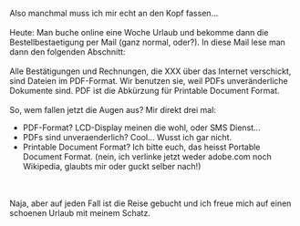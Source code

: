 <html><body><p>Also manchmal muss ich mir echt an den Kopf fassen...<br>
<br>
Heute: Man buche online eine Woche Urlaub und bekomme dann die Bestellbestaetigung per Mail (ganz normal, oder?). In diese Mail lese man dann den folgenden Abschnitt:<br>
<br>
Alle Bestätigungen und Rechnungen, die XXX über das Internet verschickt, sind Dateien im PDF-Format. Wir benutzen sie, weil PDFs unveränderliche Dokumente sind. PDF ist die Abkürzung für Printable Document Format.<br>
<br>
So, wem fallen jetzt die Augen aus? Mir direkt drei mal:<br>
</p><ul><li>PDF-Format? LCD-Display meinen die wohl, oder SMS Dienst...</li><li>PDFs sind unveraenderlich? Cool... Wusst ich gar nicht.</li><li>Printable Document Format? Ich bitte euch, das heisst Portable Document Format. (nein, ich verlinke jetzt weder adobe.com noch Wikipedia, glaubts mir oder guckt selber nach!)</li></ul><br>
<br>
Naja, aber auf jeden Fall ist die Reise gebucht und ich freue mich auf einen schoenen Urlaub mit meinem Schatz.</body></html>